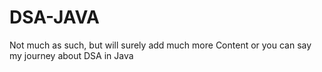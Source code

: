 # DSA-JAVA
Not much as such, but will surely add much more Content or you can say my journey about DSA in Java
